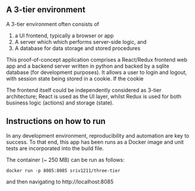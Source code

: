 ## A 3-tier environment

A 3-tier environment often consists of 
1. a UI frontend, typically a browser or app
2. A server which which performs server-side logic, and
3. A database for data storage and stored procedures

This proof-of-concept application comprises a React/Redux frontend web app and a backend server written in python and 
backed by a sqlite database (for development purposes). It allows a user to login and logout, with session state being stored in a cookie. 
If the cookie 

The frontend itself could be independently considered as 3-tier architecture; React is used as the UI layer, 
whilst Redux is used for both business logic (actions) and storage (state).

## Instructions on how to run
In any development environment, reproducibility and automation are key to success. 
To that end, this app has been runs as a Docker image and unit tests are incorporated into the build file.

The container (~ 250 MB) can be run as follows:

`docker run -p 8085:8085 sriv1211/three-tier`

and then navigating to http://localhost:8085